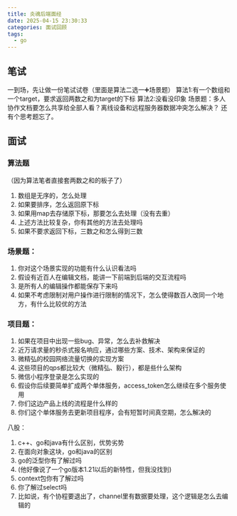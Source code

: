 ```yaml
---
title: 炎魂后端面经
date: 2025-04-15 23:30:33
categories: 面试回顾
tags:
  - go
---
```

## 笔试
一到场，先让做一份笔试试卷（里面是算法二选一➕场景题）
算法1:有一个数组和一个target，要求返回两数之和为target的下标
算法2:没看没印象
场景题：多人协作文档要怎么共享给全部人看？离线设备和远程服务器数据冲突怎么解决？
还有个思考题忘了。
## 面试
### 算法题
（因为算法笔者直接套两数之和的板子了）
1. 数组是无序的，怎么处理
2. 如果要排序，怎么返回原下标
3. 如果用map去存储原下标，那要怎么去处理（没有去重）
4. 上述方法比较复杂，你有其他的方法去处理吗
5. 如果不要求返回下标，三数之和怎么得到三数

### 场景题：
1. 你对这个场景实现的功能有什么认识看法吗
2. 假设有近百人在编辑文档，能讲一下前端到后端的交互流程吗
3. 是所有人的编辑操作都能保存下来吗
4. 如果不考虑限制对用户操作进行限制的情况下，怎么使得数百人改同一个地方，有什么比较优的方法

### 项目题：
1. 如果在项目中出现一些bug、异常，怎么去补救解决
2. 近万请求量的秒杀式报名响应，通过哪些方案、技术、架构来保证的
3. 微精弘的校园网络流量切换的实现方案
4. 这些项目的qps都比较大（微精弘、毅行），都是些什么架构
5. 微信小程序登录是怎么实现的
6. 假设你后续要简单扩成两个单体服务，access_token怎么继续在多个服务使用
7. 你们这边产品上线的流程是什么样的
8. 你们这个单体服务去更新项目程序，会有短暂时间真空期，怎么解决的

八股：
1. c++、go和java有什么区别，优势劣势
2. 在面向对象这块，go和java的区别
3. go的泛型你有了解过吗
4. (他好像说了一个go版本1.21以后的新特性，但我没找到)
5. context包你有了解过吗
6. 你了解过select吗
7. 比如说，有个协程要退出了，channel里有数据要处理，这个逻辑是怎么去编辑的
